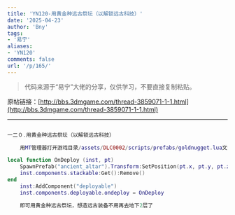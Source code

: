 ```yaml
---
title: 'YN120-用黄金种远古祭坛（以解锁远古科技）'
date: '2025-04-23'
author: 'Bny'
tags:
- '易宁'
aliases:
- 'YN120'
comments: false
url: '/p/165/'
---
```


> 代码来源于“易宁”大佬的分享，仅供学习，不要直接复制粘贴。

原帖链接：[http://bbs.3dmgame.com/thread-3859071-1-1.html](http://bbs.3dmgame.com/thread-3859071-1-1.html)

---

```lua  

一二０.用黄金种远古祭坛（以解锁远古科技）

	用MT管理器打开游戏目录/assets/DLC0002/scripts/prefabs/goldnugget.lua文件，在inst:AddComponent("inspectable")的下一行插入以下内容：

local function OnDeploy (inst, pt)
	SpawnPrefab("ancient_altar").Transform:SetPosition(pt.x, pt.y, pt.z)
	inst.components.stackable:Get():Remove()
end
	inst:AddComponent("deployable")
	inst.components.deployable.ondeploy = OnDeploy

	即可用黄金种远古祭坛，想造远古装备不用再去地下2层了

```  

